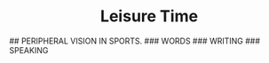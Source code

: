 <center> <h1> Leisure Time </h1> </center>
## PERIPHERAL VISION IN SPORTS.
### WORDS
### WRITING
### SPEAKING